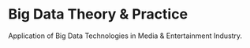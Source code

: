 # Big Data Theory & Practice
Application of Big Data Technologies in Media &amp; Entertainment Industry.
